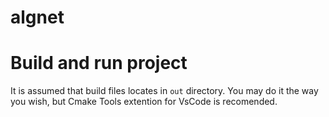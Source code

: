# algnet

# Build and run project

It is assumed that build files locates in `out` directory. You may do it the way you wish, but Cmake Tools extention for VsCode is recomended.
